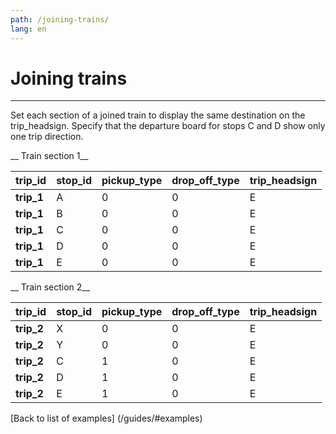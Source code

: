 ```yaml
---
path: /joining-trains/
lang: en
---
```


# Joining trains

<hr>

Set each section of a joined train to display the same destination on the trip_headsign.
 Specify that the departure board for stops C and D show only one trip direction.

__ Train section 1__

| **trip_id** | **stop_id** | **pickup_type** | **drop_off_type** | **trip_headsign** |
|---------------|---------------|-------------------|---------------------|---------------------|
| **trip_1**    | A             | 0                 | 0                   | E                   |
| **trip_1**    | B             | 0                 | 0                   | E                   |
| **trip_1**    | C             | 0                 | 0                   | E                   |
| **trip_1**    | D             | 0                 | 0                   | E                   |
| **trip_1**    | E             | 0                 | 0                   | E                   |

__ Train section 2__

| **trip_id** | **stop_id** | **pickup_type** | **drop_off_type** | **trip_headsign** |
|-------------|-------------|-----------------|-------------------|-------------------|
| **trip_2**  | X           | 0               | 0                 | E                 |
| **trip_2**  | Y           | 0               | 0                 | E                 |
| **trip_2**  | C           | 1               | 0                 | E                 |
| **trip_2**  | D           | 1               | 0                 | E                 |
| **trip_2**  | E           | 1               | 0                 | E                 |


[Back to list of examples] (/guides/#examples)